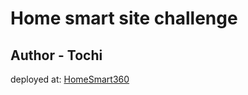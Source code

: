 # Home smart site challenge 

## Author - Tochi

deployed at: [HomeSmart360](https://homesmart360.netlify.app)
